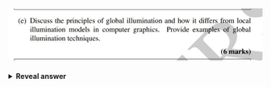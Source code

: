 ## <img src="../../../../../media/paste-4116b36f60ee2706f669546c39040a44718557ba.jpg">
<details>
<summary><b>Reveal answer</b></summary>
<img src="../../../../../media/paste-40a4ee2aae48f6e8633223bdbde66fccb906e608.jpg">
</details>
